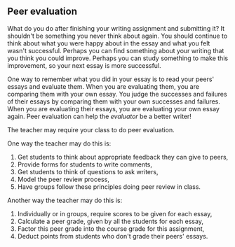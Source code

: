 ## Peer evaluation

What do you do after finishing your writing assignment and submitting it? It shouldn't be something you never think about again. You should continue to think about what you were happy about in the essay and what you felt wasn't successful. Perhaps you can find something about your writing that you think you could improve. Perhaps you can study something to make this improvement, so your next essay is more successful.

One way to remember what you did in your essay is to read your peers' essays and evaluate them. When you are evaluating them, you are comparing them with your own essay. You judge the successes and failures of their essays by comparing them with your own successes and failures. When you are evaluating their essays, you are evaluating your own essay again. Peer evaluation can help the *evaluator* be a better writer!

The teacher may require your class to do peer evaluation.

One way the teacher may do this is:

1. Get students to think about appropriate feedback they can give to peers,
2. Provide forms for students to write comments,
3. Get students to think of questions to ask writers,
4. Model the peer review process,
5. Have groups follow these principles doing peer review in class.

Another way the teacher may do this is:

1. Individually or in groups, require scores to be given for each essay,
2. Calculate a peer grade, given by all the students for each essay,
3. Factor this peer grade into the course grade for this assignment,
4. Deduct points from students who don't grade their peers' essays.
